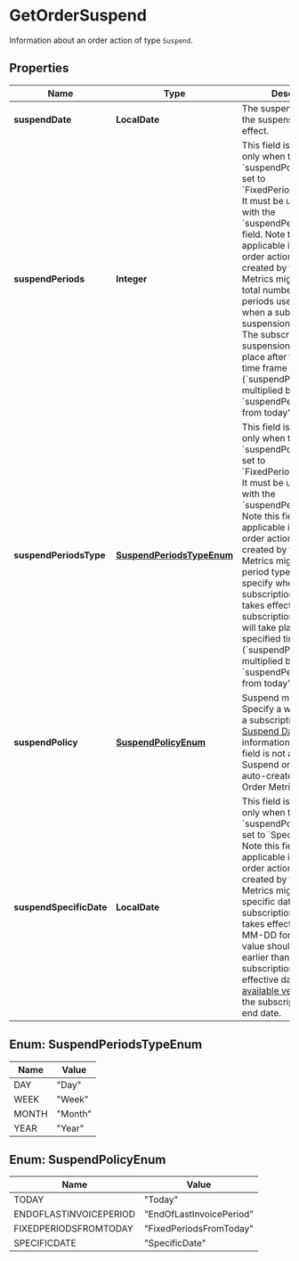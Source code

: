 

# GetOrderSuspend

Information about an order action of type `Suspend`. 

## Properties

| Name | Type | Description | Notes |
|------------ | ------------- | ------------- | -------------|
|**suspendDate** | **LocalDate** | The suspend date when the suspension takes effect.   |  [optional] |
|**suspendPeriods** | **Integer** | This field is applicable only when the &#x60;suspendPolicy&#x60; field is set to &#x60;FixedPeriodsFromToday&#x60;. It must be used together with the &#x60;suspendPeriodsType&#x60; field. Note this field is not applicable in a Suspend order action auto-created by the Order Metrics migration.  The total number of the periods used to specify when a subscription suspension takes effect. The subscription suspension will take place after the specified time frame (&#x60;suspendPeriods&#x60; multiplied by &#x60;suspendPeriodsType&#x60;) from today&#39;s date.   |  [optional] |
|**suspendPeriodsType** | [**SuspendPeriodsTypeEnum**](#SuspendPeriodsTypeEnum) | This field is applicable only when the &#x60;suspendPolicy&#x60; field is set to &#x60;FixedPeriodsFromToday&#x60;. It must be used together with the &#x60;suspendPeriods&#x60; field. Note this field is not applicable in a Suspend order action auto-created by the Order Metrics migration.  The period type used to specify when a subscription suspension takes effect. The subscription suspension will take place after the specified time frame (&#x60;suspendPeriods&#x60; multiplied by &#x60;suspendPeriodsType&#x60;) from today&#39;s date.   |  [optional] |
|**suspendPolicy** | [**SuspendPolicyEnum**](#SuspendPolicyEnum) | Suspend methods. Specify a way to suspend a subscription. See [Suspend Date](https://knowledgecenter.zuora.com/BC_Subscription_Management/Subscriptions/Suspend_a_Subscription#Suspend_Date) for more information. Note this field is not applicable in a Suspend order action auto-created by the Order Metrics migration.  |  [optional] |
|**suspendSpecificDate** | **LocalDate** | This field is applicable only when the &#x60;suspendPolicy&#x60; field is set to &#x60;SpecificDate&#x60;. Note this field is not applicable in a Suspend order action auto-created by the Order Metrics migration.  A specific date when the subscription suspension takes effect, in YYYY-MM-DD format. The value should not be earlier than the subscription&#39;s contract effective date or later [available versions](https://developer.zuora.com/api-references/api/overview/#section/API-Versions/Minor-Version) than the subscription&#39;s term end date.  |  [optional] |



## Enum: SuspendPeriodsTypeEnum

| Name | Value |
|---- | -----|
| DAY | &quot;Day&quot; |
| WEEK | &quot;Week&quot; |
| MONTH | &quot;Month&quot; |
| YEAR | &quot;Year&quot; |



## Enum: SuspendPolicyEnum

| Name | Value |
|---- | -----|
| TODAY | &quot;Today&quot; |
| ENDOFLASTINVOICEPERIOD | &quot;EndOfLastInvoicePeriod&quot; |
| FIXEDPERIODSFROMTODAY | &quot;FixedPeriodsFromToday&quot; |
| SPECIFICDATE | &quot;SpecificDate&quot; |



